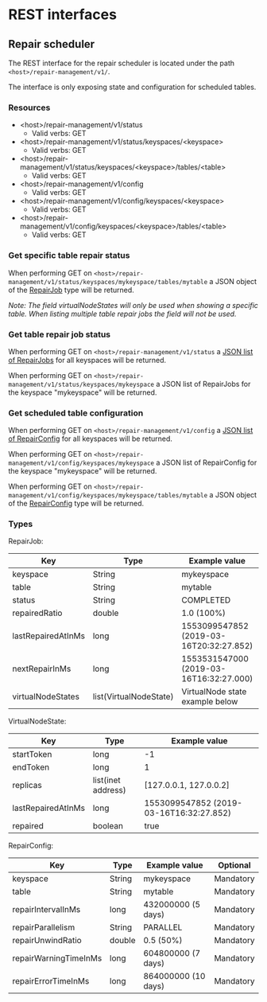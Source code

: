 # REST interfaces

## Repair scheduler

The REST interface for the repair scheduler is located under the path `<host>/repair-management/v1/`.

The interface is only exposing state and configuration for scheduled tables.


### Resources

* &lt;host&gt;/repair-management/v1/status
  - Valid verbs: GET
* &lt;host&gt;/repair-management/v1/status/keyspaces/&lt;keyspace&gt;
  - Valid verbs: GET
* &lt;host&gt;/repair-management/v1/status/keyspaces/&lt;keyspace&gt;/tables/&lt;table&gt;
  - Valid verbs: GET
* &lt;host&gt;/repair-management/v1/config
  - Valid verbs: GET
* &lt;host&gt;/repair-management/v1/config/keyspaces/&lt;keyspace&gt;
  - Valid verbs: GET
* &lt;host&gt;/repair-management/v1/config/keyspaces/&lt;keyspace&gt;/tables/&lt;table&gt;
  - Valid verbs: GET


### Get specific table repair status

When performing GET on `<host>/repair-management/v1/status/keyspaces/mykeyspace/tables/mytable` a JSON object of the [RepairJob](../ecchronos-binary/src/test/features/repair_job.json) type will be returned.

*Note: The field virtualNodeStates will only be used when showing a specific table.
When listing multiple table repair jobs the field will not be used.*


### Get table repair job status

When performing GET on `<host>/repair-management/v1/status` a [JSON list of RepairJobs](../ecchronos-binary/src/test/features/repair_job_list.json) for all keyspaces will be returned.

When performing GET on `<host>/repair-management/v1/status/keyspaces/mykeyspace` a JSON list of RepairJobs for the keyspace "mykeyspace" will be returned.


### Get scheduled table configuration

When performing GET on `<host>/repair-management/v1/config` a [JSON list of RepairConfig](../ecchronos-binary/src/test/features/repair_config_list.json) for all keyspaces will be returned.

When performing GET on `<host>/repair-management/v1/config/keyspaces/mykeyspace` a JSON list of RepairConfig for the keyspace "mykeyspace" will be returned.

When performing GET on `<host>/repair-management/v1/config/keyspaces/mykeyspace/tables/mytable` a JSON object of the [RepairConfig](../ecchronos-binary/src/test/features/repair_config.json) type will be returned.


### Types

RepairJob:

| Key                    | Type                   | Example value                           | Optional  |
|------------------------|------------------------|-----------------------------------------|-----------|
| keyspace               | String                 | mykeyspace                              | Mandatory |
| table                  | String                 | mytable                                 | Mandatory |
| status                 | String                 | COMPLETED                               | Mandatory |
| repairedRatio          | double                 | 1.0 (100%)                              | Mandatory |
| lastRepairedAtInMs     | long                   | 1553099547852 (2019-03-16T20:32:27.852) | Mandatory |
| nextRepairInMs         | long                   | 1553531547000 (2019-03-16T16:32:27.000) | Mandatory |
| virtualNodeStates      | list(VirtualNodeState) | VirtualNode state example below         | Optional  |

VirtualNodeState:

| Key                | Type               | Example value                           |
|--------------------|--------------------|-----------------------------------------|
| startToken         | long               | -1                                      |
| endToken           | long               | 1                                       |
| replicas           | list(inet address) | [127.0.0.1, 127.0.0.2]                  |
| lastRepairedAtInMs | long               | 1553099547852 (2019-03-16T16:32:27.852) |
| repaired           | boolean            | true                                    |

RepairConfig:

| Key                    | Type       | Example value       | Optional  |
|------------------------|------------|---------------------|-----------|
| keyspace               | String     | mykeyspace          | Mandatory |
| table                  | String     | mytable             | Mandatory |
| repairIntervalInMs     | long       | 432000000 (5 days)  | Mandatory |
| repairParallelism      | String     | PARALLEL            | Mandatory |
| repairUnwindRatio      | double     | 0.5 (50%)           | Mandatory |
| repairWarningTimeInMs  | long       | 604800000 (7 days)  | Mandatory |
| repairErrorTimeInMs    | long       | 864000000 (10 days) | Mandatory |
